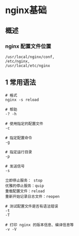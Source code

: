 # nginx基础

## 概述

### nginx 配置文件位置

``` shell
/usr/local/nginx/conf,
/etc/nginx,
/usr/local/etc/nginx
```

## 1 常用语法

``` shell
# 格式
nginx -s reload

# 帮助
-? -h

# 使用指定的配置文件
-c

# 指定配置命令
-g

# 指定运行目录
-p

# 发送信号
-s

立即停止服务： stop
优雅的停止服务：quip
重载配置文件：reload
重新开始记录日志文件：reopen

# 测试配置文件是否有语法错误
-t
-T

# 打印 nginx 的版本信息、编译信息等
-v -V
```
